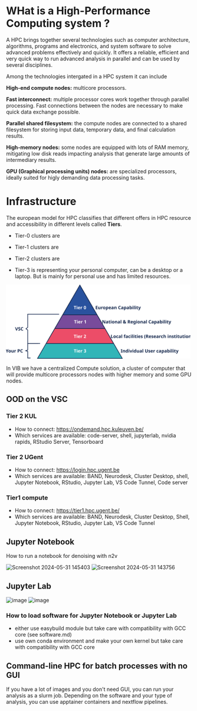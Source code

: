 <!--

author:   Tatiana Woller, Bruna Piereck, Alexander Botzki
email:    trainingandconferences@vib.be
version:  1.0.0
language: en
narrator: UK English Female

icon:     https://vib.be/sites/vib.sites.vib.be/files/logo_VIB_noTagline.svg

comment:  This document shall provide an entire compendium and course on the
          development of Open-courSes with [LiaScript](https://LiaScript.github.io).
          As the language and the systems grows, also this document will be updated.
          Feel free to fork or copy it, translations are very welcome...

script:   https://cdn.jsdelivr.net/chartist.js/latest/chartist.min.js
          https://felixhao28.github.io/JSCPP/dist/JSCPP.es5.min.js

link:     https://cdn.jsdelivr.net/chartist.js/latest/chartist.min.css
link:     https://cdnjs.cloudflare.com/ajax/libs/animate.css/4.1.1/animate.min.css
link:     https://raw.githubusercontent.com/vibbits/material-liascript/master/img/org.css
link:     https://cdnjs.cloudflare.com/ajax/libs/font-awesome/5.11.2/css/all.min.css
link:     https://fonts.googleapis.com/css2?family=Saira+Condensed:wght@300&display=swap
link:     https://fonts.googleapis.com/css2?family=Open+Sans&display=swap
link:     https://raw.githubusercontent.com/vibbits/material-liascript/master/vib-styles.css

@orcid: [@0](@1)<!--class="orcid-logo-for-author-list"-->


# WHat is a High-Performance Computing system ?

A HPC brings together several technologies such as computer architecture, algorithms, programs and electronics, and system software to solve advanced problems effectively and quickly.
It offers a reliable, efficient and very quick way to run advanced analysis in parallel and can be used by several disciplines.

Among the technologies intergated in a HPC system it can include

**High-end compute nodes:** multicore processors.

**Fast interconnect:** multiple processor cores work together through parallel processing. Fast connections between the nodes are necessary to make quick data exchange possible.

**Parallel shared filesystem:** the compute nodes are connected to a shared filesystem for storing input data, temporary data, and final calculation results.

**High-memory nodes:** some nodes are equipped with lots of RAM memory, mitigating low disk reads impacting analysis that generate large amounts of intermediary results.

**GPU (Graphical processing units) nodes:** are specialized processors, ideally suited for higly demanding data processing tasks.


# Infrastructure

The european model for HPC classifies that different offers in HPC resource and accessibility in different levels called **Tiers**.

* Tier-0 clusters are 

* Tier-1 clusters are 

* Tier-2 clusters are

* Tier-3 is representing your personal computer, can be a desktop or a laptop. But is mainly for personal use and has limited resources.


<img src="../images/tierEuropeanHPCsytem.svg" width="500"/>

In VIB we have a centralized Compute solution, a cluster of computer that will provide multicore processors nodes with higher memory and some GPU nodes.


## OOD on the VSC
### Tier 2 KUL
- How to connect: https://ondemand.hpc.kuleuven.be/ 
- Which services are available: code-server, shell, jupyterlab, nvidia rapids, RStudio Server, Tensorboard

### Tier 2 UGent
- How to connect: https://login.hpc.ugent.be
- Which services are available: BAND, Neurodesk, Cluster Desktop, shell, Jupyter Notebook, RStudio, Jupyter Lab, VS Code Tunnel, Code server

### Tier1 compute
- How to connect: https://tier1.hpc.ugent.be/ 
- Which services are available: BAND, Neurodesk, Cluster Desktop, Shell, Jupyter Notebook, RStudio, Jupyter Lab, VS Code Tunnel
  



## Jupyter Notebook
How to run a notebook for denoising with n2v

![Screenshot 2024-05-31 145403](https://github.com/vib-bic-training/HPC_training_bioimaging_1/assets/103046100/7b43dd8d-508d-456b-acd3-c37aa0fb661e)
![Screenshot 2024-05-31 143756](https://github.com/vib-bic-training/HPC_training_bioimaging_1/assets/103046100/3f532e69-7c2e-4746-8fce-2710351ec1eb)

## Jupyter Lab

![image](https://github.com/vib-bic-training/HPC_training_bioimaging_1/assets/103046100/184b607d-7702-447a-8874-457feb7c2e49)
![image](https://github.com/vib-bic-training/HPC_training_bioimaging_1/assets/103046100/a44c2822-06f2-44c7-9eee-4d97f658a4b4)



### How to load software for Jupyter Notebook or Jupyter Lab
- either use easybuild module but take care with compatibility with GCC core (see software.md)
- use own conda environment and make your own kernel but take care with compatibility with GCC core

## Command-line HPC for batch processes with no GUI
If you have a lot of images and you don't need GUI, you can run your analysis as a slurm job. Depending on the software and your type of analysis, you can use apptainer containers and nextflow pipelines. 



